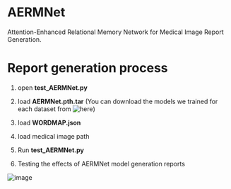 # AERMNet
Attention-Enhanced Relational Memory Network for Medical Image Report Generation.

# Report generation process
1. open **test_AERMNet.py**

2. load **AERMNet.pth.tar** (You can download the models we trained for each dataset from ![here](https://drive.google.com/file/d/1o9BYUXnZu0w9eYtgVH66Dz53hV2GnLMp/view?usp=sharing))

3. load **WORDMAP.json**

4. load medical image path

5. Run **test_AERMNet.py**

6. Testing the effects of AERMNet model generation reports

![image](https://github.com/Allenxq/AERMNet/blob/main/test.jpg)
